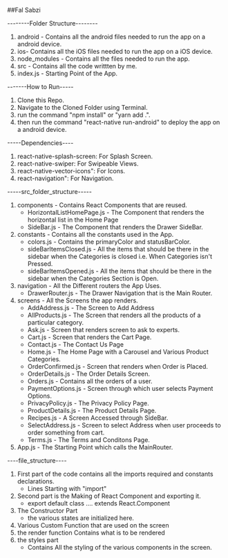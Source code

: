 ##Fal Sabzi

--------Folder Structure--------

1. android - Contains all the android files needed to run the app on a android device.
2. ios- Contains all the iOS files needed to run the app on a iOS device.
3. node_modules - Contains all the files needed to run the app.
4. src - Contains all the code writtten by me.
5. index.js - Starting Point of the App.

-------How to Run-----

1. Clone this Repo.
2. Navigate to the Cloned Folder using Terminal.
3. run the command "npm install" or "yarn add .".
4. then run the command "react-native run-android" to deploy the app on a android device.

-----Dependencies----

1. react-native-splash-screen: For Splash Screen.
2. react-native-swiper: For Swipeable Views.
3. react-native-vector-icons": For Icons.
4. react-navigation": For Navigation.


-----src_folder_structure-----

1. components - Contains React Components that are reused.
    * HorizontalListHomePage.js - The Component that renders the horizontal list in the Home Page
    * SideBar.js - The Component that renders the Drawer SideBar.
2. constants - Contains all the constants used in the App.
    * colors.js - Contains the primaryColor and statusBarColor.
    * sideBarItemsClosed.js - All the items that should be there in the sidebar when the Categories is closed i.e. When Categories isn't Pressed.
    * sideBarItemsOpened.js - All the items that should be there in the sidebar when the Categories Section is Open.
3. navigation - All the Different routers the App Uses.
    * DrawerRouter.js - The Drawer Navigation that is the Main Router.
4. screens - All the Screens the app renders.
    * AddAddress.js - The Screen to Add Address
    * AllProducts.js - The Screen that renders all the products of a particular category.
    * Ask.js - Screen that renders screen to ask to experts.
    * Cart.js - Screen that renders the Cart Page.
    * Contact.js - The Contact Us Page
    * Home.js - The Home Page with a Carousel and Various Product Categories.
    * OrderConfirmed.js - Screen that renders when Order is Placed.
    * OrderDetails.js - The Order Details Screen.
    * Orders.js - Contains all the orders of a user.
    * PaymentOptions.js - Screen through which user selects Payment Options.
    * PrivacyPolicy.js - The Privacy Policy Page.
    * ProductDetails.js - The Product Details Page.
    * Recipes.js - A Screen Accessed through SideBar.
    * SelectAddress.js - Screen to select Address when user proceeds to order something from cart.
    * Terms.js - The Terms and Conditons Page.
5. App.js - The Starting Point which calls the MainRouter.

----file_structure----

1. First part of the code contains all the imports required and constants declarations.
    - Lines Starting with "import"
2. Second part is the Making of React Component and exporting it.
    - export default class .... extends React.Component
3. The Constructor Part 
    - the various states are initialized here.
4. Various Custom Function that are used on the screen
5. the render function
    Contains what is to be rendered
6. the styles part
    - Contains All the styling of the various components in the screen.